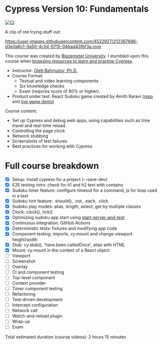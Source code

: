 # Cypress Version 10: Fundamentals

[![CI](https://github.com/p2635/cypress-10-fundamentals/actions/workflows/ci.yml/badge.svg?event=push)](https://github.com/p2635/cypress-10-fundamentals/actions/workflows/ci.yml)

A clip of me trying stuff out:

https://user-images.githubusercontent.com/4522927/212367686-d3e0a6c1-0a50-4c54-8715-04bad43fbf3a.mov

This course was created by [Blazemeter University](https://www.blazemeter.com/university). I stumbled upon this course when [browsing resources to learn and practise Cypress](https://docs.cypress.io/examples/media/courses-media).

- Instructor: [Gleb Bahmutov, Ph.D.](https://github.com/bahmutov)
- Course Format:
  - Textual and video learning components
  - Six knowledge checks
  - Exam (requires score of 80% or higher).
- Product under test: React Sudoku game created by Amith Raravi ([repo](https://github.com/raravi/sudoku) and [live game demo](https://sudoku-raravi.vercel.app))

Course content:

- Set up Cypress and debug web apps, using capabilities such as time travel and real-time reload
- Controlling the page clock
- Network stubbing
- Screenshots of test failures
- Best practices for working with Cypress

# Full course breakdown

- [x] Setup: install cypress for a project (--save-dev)
- [x] E2E testing intro: check for h1 and h2 text with contains
- [x] Sudoku timer feature: configure timeout for a command, js for loop used in a test
- [x] Sudoku hint feature: .should(), .not, .each, .click
- [x] Sudoku play modes: alias, length, select, get by multiple classes
- [x] Clock: clock(), tick()
- [x] Optimizing sudoku app start using [start-server-and-test](https://github.com/bahmutov/start-server-and-test)
- [x] Continuous integration: GitHub Actions
- [x] Deterministic tests:  fixtures and modifying app code
- [x] Component testing: imports, cy.mount and change viewport height/width
- [x] Stub: cy.stub(), 'have.been.calledOnce', alias with HTML
- [x] Mount: cy.mount in the context of a React object
- [ ] Viewport
- [ ] Screenshot
- [ ] Overlay
- [ ] CI and component testing
- [ ] Top-level component
- [ ] Context provider
- [ ] Timer component testing
- [ ] Refactoring
- [ ] Test-driven development
- [ ] Intercept configuration
- [ ] Network call
- [ ] Watch-and-reload plugin
- [ ] Wrap-up
- [ ] Exam

Total estimated duration (course videos): 2 hours 15 minutes
